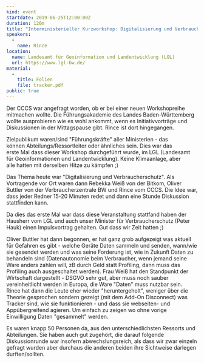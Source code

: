 ```yaml
---
kind: event
startdate: 2019-06-25T12:00:00Z
duration: 120m
title: "Interministerieller Kurzworkshop: Digitalisierung und Verbraucherschutz"
speakers:
  -
    name: Rince
location:
  name: Landesamt für Geoinformation und Landentwicklung (LGL)
  url: https://www.lgl-bw.de/
material:
  -
    title: Folien
    file: tracker.pdf
public: true
---
```

Der CCCS war angefragt worden, ob er bei einer neuen Workshopreihe 
mitmachen wollte. Die Führungsakademie des Landes Baden-Württemberg 
wollte ausprobieren wie es wohl ankommt, wenn es Initiativvorträge 
und Diskussionen in der Mittagspause gibt. Rince ist dort hingegangen.

Zielpublikum waren/sind "Führungskräfte" aller Ministerien - das                         
können Abteilungs/Ressortleiter oder ähnliches sein. Dies war das                         
erste Mal dass dieser Workshop durchgeführt wurde, im LGL (Landesamt                         
für Geoinformationen und Landentwicklung). Keine Klimaanlage, aber                         
alle hatten mit derselben Hitze zu kämpfen ;)                         

Das Thema heute war "Digitalisierung und Verbraucherschutz".
Als Vortragende vor Ort waren dann Rebekka Weiß von der Bitkom, Oliver
Buttler von der Verbraucherzentrale BW und Rince vom CCCS. Die Idee war,
dass jeder Redner 15-20 Minuten redet und dann eine Stunde Diskussion
stattfinden kann.

Da dies das erste Mal war dass diese Veranstaltung stattfand haben der
Hausherr vom LGL und auch unser Minister für Verbraucherschutz (Peter
Hauk) einen Impulsvortrag gehalten. Gut dass wir Zeit hatten ;)

Oliver Buttler hat dann begonnen, er hat ganz grob aufgezeigt was
aktuell für Gefahren es gibt - welche Geräte Daten sammeln und senden,
wann/wie sie gesendet werden und was seine Forderung ist, wie in
Zukunft Daten zu behandeln sind (Datenautonomie beim Verbraucher, wenn
jemand seine Ware anders zahlen will, zB durch Geld statt Profiling,
dann muss das Profiling auch ausgeschaltet werden).
Frau Weiß hat den Standpunkt der Wirtschaft dargestellt - DSGVO sehr
gut, aber muss noch sauber vereinheitlicht werden in Europa, die Ware
"Daten" muss nutzbar sein.
Rince hat dann die Leute eher wieder "heruntergeholt", weniger über die
Theorie gesprochen sondern gezeigt (mit dem Add-On Disconnect) was
Tracker sind, wie sie funktionieren - und dass sie
webseiten- und Appübergreifend agieren. Um einfach zu zeigen 
wo ohne vorige Einwilligung Daten "gesammelt" werden.

Es waren knapp 50 Personen da, aus den unterschiedlichsten Ressorts
und Abteilungen. Sie haben auch gut zugehört, die darauf folgende
Diskussionrunde war insofern abwechslungsreich, als dass wir zwar
einzeln gefragt wurden aber durchaus die anderen beiden ihre
Sichtweise darlegen durften/sollten. 
